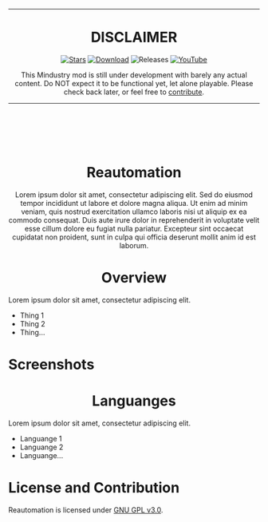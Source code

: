 <div align="center">

___
# DISCLAIMER

[![Stars](https://img.shields.io/github/stars/Xeljavin/ReautomationMod?color=F7D747&label=★%20Star%20Reautomation%21&style=for-the-badge)](https://github.com/Xeljavin/ReautomationMod)
[![Download](https://img.shields.io/github/v/release/Xeljavin/ReautomationMod?color=4F6ABA&include_prereleases&label=Latest%20version&logo=github&logoColor=white&style=for-the-badge)](https://github.com/Xeljavin/ReautomationMod/releases)
![Releases](https://img.shields.io/github/downloads/Xeljavin/ReautomationMod/total?color=ED5D3F&logo=Github&label=Downloads&include_prereleases&style=for-the-badge)
[![YouTube](https://img.shields.io/youtube/channel/subscribers/UC8guFwFQzJ5vzDnD2bsRs1w?color=ff5959&label=YouTube&logo=youtube&style=for-the-badge)](https://www.youtube.com/@Xeljavin)

This Mindustry mod is still under development with barely any actual content. Do NOT expect it to be functional yet, let alone playable. Please check back later, or feel free to [contribute](https://github.com/Xeljavin/ReautomationMod/blob/main/CONTRIBUTING.md).
___

<br>
<br>

<!-- Please insert Reautomation development image here -->

<br>
<br>

# Reautomation
<!-- Please insert Reautomation title image here -->

Lorem ipsum dolor sit amet, consectetur adipiscing elit. Sed do eiusmod tempor incididunt ut labore et dolore magna aliqua. Ut enim ad minim veniam, quis nostrud exercitation ullamco laboris nisi ut aliquip ex ea commodo consequat. Duis aute irure dolor in reprehenderit in voluptate velit esse cillum dolore eu fugiat nulla pariatur. Excepteur sint occaecat cupidatat non proident, sunt in culpa qui officia deserunt mollit anim id est laborum.

# Overview
</div>

Lorem ipsum dolor sit amet, consectetur adipiscing elit.
- Thing 1
- Thing 2
- Thing...

# Screenshots
<!-- Please insert Reautomation images here -->

<div align = center>
  
# Languanges
</div>

Lorem ipsum dolor sit amet, consectetur adipiscing elit.
- Languange 1
- Languange 2
- Languange...

# License and Contribution

Reautomation is licensed under [GNU GPL v3.0](https://github.com/Xeljavin/ReautomationMod/blob/main/LICENSE). 

</div>
